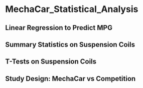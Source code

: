 # MechaCar_Statistical_Analysis

## Linear Regression to Predict MPG

##  Summary Statistics on Suspension Coils

## T-Tests on Suspension Coils

## Study Design: MechaCar vs Competition
